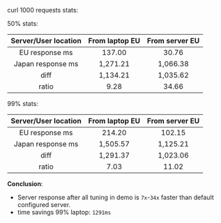 curl 1000 requests stats:

50% stats:

**Server/User location**|**From laptop EU**|**From server EU**
:-----:|:-----:|:-----:
EU response ms|137.00|30.76
Japan response ms|1,271.21|1,066.38
diff|1,134.21|1,035.62
ratio|9.28|34.66

99% stats:

**Server/User location**|**From laptop EU**|**From server EU**
:-----:|:-----:|:-----:
EU response ms|214.20|102.15
Japan response ms|1,505.57|1,125.21
diff|1,291.37|1,023.06
ratio|7.03|11.02

**Conclusion**: 
- Server response after all tuning in demo is `7x`-`34x` faster than default configured server.
- time savings 99% laptop: `1291ms`